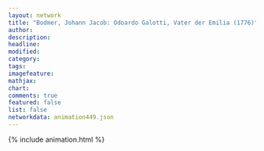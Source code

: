 ```yaml
---
layout: network
title: "Bodmer, Johann Jacob: Odoardo Galotti, Vater der Emilia (1776)"
author:
description:
headline:
modified:
category:
tags:
imagefeature: 
mathjax: 
chart: 
comments: true
featured: false
list: false
networkdata: animation449.json
---
```

{% include animation.html %}
